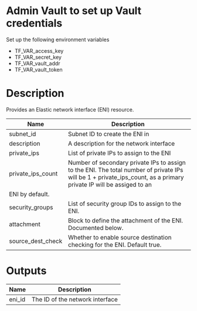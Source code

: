 # Admin Vault to set up Vault credentials

Set up the following environment variables

* TF_VAR_access_key 
* TF_VAR_secret_key
* TF_VAR_vault_addr
* TF_VAR_vault_token

# Description
Provides an Elastic network interface (ENI) resource.

| Name | Description |
| ------------- | ------------- |
|  subnet_id | Subnet ID to create the ENI in |
|  description | A description for the network interface |
|  private_ips | List of private IPs to assign to the ENI |
|  private_ips_count | Number of secondary private IPs to assign to the ENI. The total number of private IPs will be 1 + private_ips_count, as a primary private IP will be assiged to an 
ENI by default. |
|  security_groups |  List of security group IDs to assign to the ENI. |
|  attachment | Block to define the attachment of the ENI. Documented below. |
|  source_dest_check | Whether to enable source destination checking for the ENI. Default true. |

# Outputs

| Name | Description |
| ------------- | ------------- |
|  eni_id |The ID of the network interface |